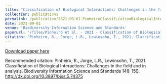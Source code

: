 ```yaml
---
title: "Classification of Biological Interactions: Challenges in the field and in analysis"
collection: publications
permalink: /publication/2021-09-01-PinheiroClassificationBiologicalInteractions2021
date: 2021-09-01
venue: 'Biodiversity Information Science and Standards'
paperurl: '/files/Pinheiro et al. - 2021 - Classification of Biological Interactions Challen.pdf'
citation: 'Pinheiro, R., Jorge, L.R., Lewinsohn, T., 2021. Classification of Biological Interactions: Challenges in the field and in analysis. Biodiversity Information Science and Standards 148–159. http://dx.doi.org/10.3897/biss.5.74375'
---
```


<a href='/files/Pinheiro et al. - 2021 - Classification of Biological Interactions Challen.pdf'>Download paper here</a>

Recommended citation: Pinheiro, R., Jorge, L.R., Lewinsohn, T., 2021. Classification of Biological Interactions: Challenges in the field and in analysis. Biodiversity Information Science and Standards 148–159. http://dx.doi.org/10.3897/biss.5.74375